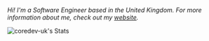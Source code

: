 *Hi! I'm a Software Engineer based in the United Kingdom. For more information about me, check out my [website](https://coredev.uk).*

![coredev-uk's Stats](https://github-readme-stats.vercel.app/api?username=coredev-uk&theme=dark&show_icons=true&hide_border=false&count_private=true)
